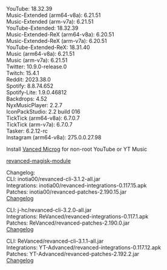 YouTube: 18.32.39  
Music-Extended (arm64-v8a): 6.21.51  
Music-Extended (arm-v7a): 6.21.51  
YouTube-Extended: 18.32.39  
Music-Extended-ReX (arm64-v8a): 6.20.51  
Music-Extended-ReX (arm-v7a): 6.20.51  
YouTube-Extended-ReX: 18.31.40  
Music (arm64-v8a): 6.21.51  
Music (arm-v7a): 6.21.51  
Twitter: 10.9.0-release.0  
Twitch: 15.4.1  
Reddit: 2023.38.0  
Spotify: 8.8.74.652  
Spotify-Lite: 1.9.0.46812  
Backdrops: 4.52  
NyxMusicPlayer: 2.2.7  
IconPackStudio: 2.2 build 016  
TickTick (arm64-v8a): 6.7.0.7  
TickTick (arm-v7a): 6.7.0.7  
Tasker: 6.2.12-rc  
Instagram (arm64-v8a): 275.0.0.27.98  

Install [Vanced Microg](https://github.com/TeamVanced/VancedMicroG/releases) for non-root YouTube or YT Music  

[revanced-magisk-module](https://github.com/j-hc/revanced-magisk-module)  

Changelog:  
CLI: inotia00/revanced-cli-3.1.2-all.jar  
Integrations: inotia00/revanced-integrations-0.117.15.apk  
Patches: inotia00/revanced-patches-2.190.15.jar  
[Changelog](https://github.com/inotia00/revanced-patches/releases/tag/v2.190.15)

CLI: j-hc/revanced-cli-3.2.0-all.jar  
Integrations: ReVanced/revanced-integrations-0.117.1.apk  
Patches: ReVanced/revanced-patches-2.190.0.jar  
[Changelog](https://github.com/ReVanced/revanced-patches/releases/tag/v2.190.0)

CLI: ReVanced/revanced-cli-3.1.1-all.jar  
Integrations: YT-Advanced/revanced-integrations-0.117.12.apk  
Patches: YT-Advanced/revanced-patches-2.192.2.jar  
[Changelog](https://github.com/YT-Advanced/ReX-patches/releases/tag/v2.192.2)  
